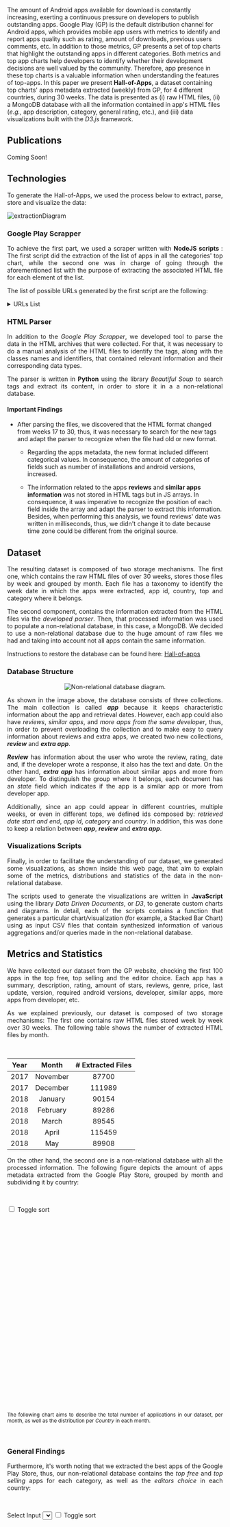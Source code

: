 
The amount of Android apps available for download is constantly increasing, exerting a continuous pressure on developers to publish outstanding apps. Google Play (GP) is the default distribution channel for Android apps, which provides mobile app users  with metrics to identify and report apps quality such as rating, amount of downloads, previous users comments, etc. In addition to those metrics, GP presents a set of top charts that highlight the outstanding apps in different categories. Both metrics and top app charts help developers to identify whether their development decisions are well valued by the community. Therefore, app presence in these top charts is a valuable information when understanding the features of top-apps. In this paper we present **Hall-of-Apps**, a dataset containing top charts' apps metadata extracted (weekly) from GP, for 4 different countries, during 30 weeks. The data is presented as (i) raw HTML files, (ii) a MongoDB database with all the information contained in app's HTML files (_e.g.,_ app description, category, general rating, etc.), and (iii) data visualizations built with the _D3.js_ framework.

## Publications
<p align="justify">
Coming Soon!
</p>

## Technologies
<p align="justify">
To generate the Hall-of-Apps, we used the process below to extract, parse, store and visualize the data:
</p>

![extractionDiagram](/assets/imgs/structural/extraction.jpg)

### Google Play Scrapper
<p align="justify">
  To achieve the first part, we used a scraper written with <strong>NodeJS scripts </strong>: The first script did the extraction of the list of apps in all the categories' top chart, while the second one was in charge of going through the aforementioned list with the purpose of extracting the associated HTML file for each element of the list.
</p>

<p align="justify">
The list of possible URLs generated by the first script are the following:
</p>

<details>
  <summary>URLs List</summary>
  
  <table class="table table-bordered table-hover table-condensed">
  <col width="10%">
  <col width="20%">
  <col width="60%">
  <col width="10%">
<thead><tr><th title="Field #1">id</th>
<th title="Field #2">pathName</th>
<th title="Field #3">path</th>
<th title="Field #4">country</th>
</tr></thead>
<tbody><tr>
<td align="right">1</td>
<td>editorChoice</td>
<td>https://play.google.com/store/apps/collection/promotion_3002800_editors_choice_apps?hl=en&amp;gl=co</td>
<td>co</td>
</tr>
<tr>
<td align="right">2</td>
<td>general_topFree</td>
<td>https://play.google.com/store/apps/collection/topselling_free?hl=en&amp;gl=co</td>
<td>co</td>
</tr>
<tr>
<td align="right">3</td>
<td>general_topSelling</td>
<td>https://play.google.com/store/apps/collection/topselling_paid?hl=en&amp;gl=co</td>
<td>co</td>
</tr>
<tr>
<td align="right">4</td>
<td>art_and_design_topFree</td>
<td>https://play.google.com/store/apps/category/ART_AND_DESIGN/collection/topselling_free?hl=en&amp;gl=co</td>
<td>co</td>
</tr>
<tr>
<td align="right">5</td>
<td>art_and_design_topSelling</td>
<td>https://play.google.com/store/apps/category/ART_AND_DESIGN/collection/topselling_paid?hl=en&amp;gl=co</td>
<td>co</td>
</tr>
<tr>
<td align="right">6</td>
<td>auto_and_vehicles_topFree</td>
<td>https://play.google.com/store/apps/category/AUTO_AND_VEHICLES/collection/topselling_free?hl=en&amp;gl=co</td>
<td>co</td>
</tr>
<tr>
<td align="right">7</td>
<td>auto_and_vehicles_topSelling</td>
<td>https://play.google.com/store/apps/category/AUTO_AND_VEHICLES/collection/topselling_paid?hl=en&amp;gl=co</td>
<td>co</td>
</tr>
<tr>
<td align="right">8</td>
<td>beauty_topFree</td>
<td>https://play.google.com/store/apps/category/BEAUTY/collection/topselling_free?hl=en&amp;gl=co</td>
<td>co</td>
</tr>
<tr>
<td align="right">9</td>
<td>beauty_topSelling</td>
<td>https://play.google.com/store/apps/category/BEAUTY/collection/topselling_paid?hl=en&amp;gl=co</td>
<td>co</td>
</tr>
<tr>
<td align="right">10</td>
<td>books_and_reference_topFree</td>
<td>https://play.google.com/store/apps/category/BOOKS_AND_REFERENCE/collection/topselling_free?hl=en&amp;gl=co</td>
<td>co</td>
</tr>
<tr>
<td align="right">11</td>
<td>books_and_reference_topSelling</td>
<td>https://play.google.com/store/apps/category/BOOKS_AND_REFERENCE/collection/topselling_paid?hl=en&amp;gl=co</td>
<td>co</td>
</tr>
<tr>
<td align="right">12</td>
<td>business_topFree</td>
<td>https://play.google.com/store/apps/category/BUSINESS/collection/topselling_free?hl=en&amp;gl=co</td>
<td>co</td>
</tr>
<tr>
<td align="right">13</td>
<td>business_topSelling</td>
<td>https://play.google.com/store/apps/category/BUSINESS/collection/topselling_paid?hl=en&amp;gl=co</td>
<td>co</td>
</tr>
<tr>
<td align="right">14</td>
<td>comics_topFree</td>
<td>https://play.google.com/store/apps/category/COMICS/collection/topselling_free?hl=en&amp;gl=co</td>
<td>co</td>
</tr>
<tr>
<td align="right">15</td>
<td>comics_topSelling</td>
<td>https://play.google.com/store/apps/category/COMICS/collection/topselling_paid?hl=en&amp;gl=co</td>
<td>co</td>
</tr>
<tr>
<td align="right">16</td>
<td>communication_topFree</td>
<td>https://play.google.com/store/apps/category/COMMUNICATION/collection/topselling_free?hl=en&amp;gl=co</td>
<td>co</td>
</tr>
<tr>
<td align="right">17</td>
<td>communication_topSelling</td>
<td>https://play.google.com/store/apps/category/COMMUNICATION/collection/topselling_paid?hl=en&amp;gl=co</td>
<td>co</td>
</tr>
<tr>
<td align="right">18</td>
<td>dating_topFree</td>
<td>https://play.google.com/store/apps/category/DATING/collection/topselling_free?hl=en&amp;gl=co</td>
<td>co</td>
</tr>
<tr>
<td align="right">19</td>
<td>dating_topSelling</td>
<td>https://play.google.com/store/apps/category/DATING/collection/topselling_paid?hl=en&amp;gl=co</td>
<td>co</td>
</tr>
<tr>
<td align="right">20</td>
<td>education_topFree</td>
<td>https://play.google.com/store/apps/category/EDUCATION/collection/topselling_free?hl=en&amp;gl=co</td>
<td>co</td>
</tr>
<tr>
<td align="right">21</td>
<td>education_topSelling</td>
<td>https://play.google.com/store/apps/category/EDUCATION/collection/topselling_paid?hl=en&amp;gl=co</td>
<td>co</td>
</tr>
<tr>
<td align="right">22</td>
<td>entertainment_topFree</td>
<td>https://play.google.com/store/apps/category/ENTERTAINMENT/collection/topselling_free?hl=en&amp;gl=co</td>
<td>co</td>
</tr>
<tr>
<td align="right">23</td>
<td>entertainment_topSelling</td>
<td>https://play.google.com/store/apps/category/ENTERTAINMENT/collection/topselling_paid?hl=en&amp;gl=co</td>
<td>co</td>
</tr>
<tr>
<td align="right">24</td>
<td>events_topFree</td>
<td>https://play.google.com/store/apps/category/EVENTS/collection/topselling_free?hl=en&amp;gl=co</td>
<td>co</td>
</tr>
<tr>
<td align="right">25</td>
<td>events_topSelling</td>
<td>https://play.google.com/store/apps/category/EVENTS/collection/topselling_paid?hl=en&amp;gl=co</td>
<td>co</td>
</tr>
<tr>
<td align="right">26</td>
<td>finance_topFree</td>
<td>https://play.google.com/store/apps/category/FINANCE/collection/topselling_free?hl=en&amp;gl=co</td>
<td>co</td>
</tr>
<tr>
<td align="right">27</td>
<td>finance_topSelling</td>
<td>https://play.google.com/store/apps/category/FINANCE/collection/topselling_paid?hl=en&amp;gl=co</td>
<td>co</td>
</tr>
<tr>
<td align="right">28</td>
<td>food_and_drink_topFree</td>
<td>https://play.google.com/store/apps/category/FOOD_AND_DRINK/collection/topselling_free?hl=en&amp;gl=co</td>
<td>co</td>
</tr>
<tr>
<td align="right">29</td>
<td>food_and_drink_topSelling</td>
<td>https://play.google.com/store/apps/category/FOOD_AND_DRINK/collection/topselling_paid?hl=en&amp;gl=co</td>
<td>co</td>
</tr>
<tr>
<td align="right">30</td>
<td>health_and_fitness_topFree</td>
<td>https://play.google.com/store/apps/category/HEALTH_AND_FITNESS/collection/topselling_free?hl=en&amp;gl=co</td>
<td>co</td>
</tr>
<tr>
<td align="right">31</td>
<td>health_and_fitness_topSelling</td>
<td>https://play.google.com/store/apps/category/HEALTH_AND_FITNESS/collection/topselling_paid?hl=en&amp;gl=co</td>
<td>co</td>
</tr>
<tr>
<td align="right">32</td>
<td>house_and_home_topFree</td>
<td>https://play.google.com/store/apps/category/HOUSE_AND_HOME/collection/topselling_free?hl=en&amp;gl=co</td>
<td>co</td>
</tr>
<tr>
<td align="right">33</td>
<td>house_and_home_topSelling</td>
<td>https://play.google.com/store/apps/category/HOUSE_AND_HOME/collection/topselling_paid?hl=en&amp;gl=co</td>
<td>co</td>
</tr>
<tr>
<td align="right">34</td>
<td>libraries_and_demo_topFree</td>
<td>https://play.google.com/store/apps/category/LIBRARIES_AND_DEMO/collection/topselling_free?hl=en&amp;gl=co</td>
<td>co</td>
</tr>
<tr>
<td align="right">35</td>
<td>libraries_and_demo_topSelling</td>
<td>https://play.google.com/store/apps/category/LIBRARIES_AND_DEMO/collection/topselling_paid?hl=en&amp;gl=co</td>
<td>co</td>
</tr>
<tr>
<td align="right">36</td>
<td>lifestyle_topFree</td>
<td>https://play.google.com/store/apps/category/LIFESTYLE/collection/topselling_free?hl=en&amp;gl=co</td>
<td>co</td>
</tr>
<tr>
<td align="right">37</td>
<td>lifestyle_topSelling</td>
<td>https://play.google.com/store/apps/category/LIFESTYLE/collection/topselling_paid?hl=en&amp;gl=co</td>
<td>co</td>
</tr>
<tr>
<td align="right">38</td>
<td>maps_and_navigation_topFree</td>
<td>https://play.google.com/store/apps/category/MAPS_AND_NAVIGATION/collection/topselling_free?hl=en&amp;gl=co</td>
<td>co</td>
</tr>
<tr>
<td align="right">39</td>
<td>maps_and_navigation_topSelling</td>
<td>https://play.google.com/store/apps/category/MAPS_AND_NAVIGATION/collection/topselling_paid?hl=en&amp;gl=co</td>
<td>co</td>
</tr>
<tr>
<td align="right">40</td>
<td>medical_topFree</td>
<td>https://play.google.com/store/apps/category/MEDICAL/collection/topselling_free?hl=en&amp;gl=co</td>
<td>co</td>
</tr>
<tr>
<td align="right">41</td>
<td>medical_topSelling</td>
<td>https://play.google.com/store/apps/category/MEDICAL/collection/topselling_paid?hl=en&amp;gl=co</td>
<td>co</td>
</tr>
<tr>
<td align="right">42</td>
<td>music_and_audio_topFree</td>
<td>https://play.google.com/store/apps/category/MUSIC_AND_AUDIO/collection/topselling_free?hl=en&amp;gl=co</td>
<td>co</td>
</tr>
<tr>
<td align="right">43</td>
<td>music_and_audio_topSelling</td>
<td>https://play.google.com/store/apps/category/MUSIC_AND_AUDIO/collection/topselling_paid?hl=en&amp;gl=co</td>
<td>co</td>
</tr>
<tr>
<td align="right">44</td>
<td>news_and_magazines_topFree</td>
<td>https://play.google.com/store/apps/category/NEWS_AND_MAGAZINES/collection/topselling_free?hl=en&amp;gl=co</td>
<td>co</td>
</tr>
<tr>
<td align="right">45</td>
<td>news_and_magazines_topSelling</td>
<td>https://play.google.com/store/apps/category/NEWS_AND_MAGAZINES/collection/topselling_paid?hl=en&amp;gl=co</td>
<td>co</td>
</tr>
<tr>
<td align="right">46</td>
<td>parenting_topFree</td>
<td>https://play.google.com/store/apps/category/PARENTING/collection/topselling_free?hl=en&amp;gl=co</td>
<td>co</td>
</tr>
<tr>
<td align="right">47</td>
<td>parenting_topSelling</td>
<td>https://play.google.com/store/apps/category/PARENTING/collection/topselling_paid?hl=en&amp;gl=co</td>
<td>co</td>
</tr>
<tr>
<td align="right">48</td>
<td>personalization_topFree</td>
<td>https://play.google.com/store/apps/category/PERSONALIZATION/collection/topselling_free?hl=en&amp;gl=co</td>
<td>co</td>
</tr>
<tr>
<td align="right">49</td>
<td>personalization_topSelling</td>
<td>https://play.google.com/store/apps/category/PERSONALIZATION/collection/topselling_paid?hl=en&amp;gl=co</td>
<td>co</td>
</tr>
<tr>
<td align="right">50</td>
<td>photography_topFree</td>
<td>https://play.google.com/store/apps/category/PHOTOGRAPHY/collection/topselling_free?hl=en&amp;gl=co</td>
<td>co</td>
</tr>
<tr>
<td align="right">51</td>
<td>photography_topSelling</td>
<td>https://play.google.com/store/apps/category/PHOTOGRAPHY/collection/topselling_paid?hl=en&amp;gl=co</td>
<td>co</td>
</tr>
<tr>
<td align="right">52</td>
<td>productivity_topFree</td>
<td>https://play.google.com/store/apps/category/PRODUCTIVITY/collection/topselling_free?hl=en&amp;gl=co</td>
<td>co</td>
</tr>
<tr>
<td align="right">53</td>
<td>productivity_topSelling</td>
<td>https://play.google.com/store/apps/category/PRODUCTIVITY/collection/topselling_paid?hl=en&amp;gl=co</td>
<td>co</td>
</tr>
<tr>
<td align="right">54</td>
<td>shopping_topFree</td>
<td>https://play.google.com/store/apps/category/SHOPPING/collection/topselling_free?hl=en&amp;gl=co</td>
<td>co</td>
</tr>
<tr>
<td align="right">55</td>
<td>shopping_topSelling</td>
<td>https://play.google.com/store/apps/category/SHOPPING/collection/topselling_paid?hl=en&amp;gl=co</td>
<td>co</td>
</tr>
<tr>
<td align="right">56</td>
<td>social_topFree</td>
<td>https://play.google.com/store/apps/category/SOCIAL/collection/topselling_free?hl=en&amp;gl=co</td>
<td>co</td>
</tr>
<tr>
<td align="right">57</td>
<td>social_topSelling</td>
<td>https://play.google.com/store/apps/category/SOCIAL/collection/topselling_paid?hl=en&amp;gl=co</td>
<td>co</td>
</tr>
<tr>
<td align="right">58</td>
<td>sports_topFree</td>
<td>https://play.google.com/store/apps/category/SPORTS/collection/topselling_free?hl=en&amp;gl=co</td>
<td>co</td>
</tr>
<tr>
<td align="right">59</td>
<td>sports_topSelling</td>
<td>https://play.google.com/store/apps/category/SPORTS/collection/topselling_paid?hl=en&amp;gl=co</td>
<td>co</td>
</tr>
<tr>
<td align="right">60</td>
<td>tools_topFree</td>
<td>https://play.google.com/store/apps/category/TOOLS/collection/topselling_free?hl=en&amp;gl=co</td>
<td>co</td>
</tr>
<tr>
<td align="right">61</td>
<td>tools_topSelling</td>
<td>https://play.google.com/store/apps/category/TOOLS/collection/topselling_paid?hl=en&amp;gl=co</td>
<td>co</td>
</tr>
<tr>
<td align="right">62</td>
<td>travel_and_local_topFree</td>
<td>https://play.google.com/store/apps/category/TRAVEL_AND_LOCAL/collection/topselling_free?hl=en&amp;gl=co</td>
<td>co</td>
</tr>
<tr>
<td align="right">63</td>
<td>travel_and_local_topSelling</td>
<td>https://play.google.com/store/apps/category/TRAVEL_AND_LOCAL/collection/topselling_paid?hl=en&amp;gl=co</td>
<td>co</td>
</tr>
<tr>
<td align="right">64</td>
<td>video_players_topFree</td>
<td>https://play.google.com/store/apps/category/VIDEO_PLAYERS/collection/topselling_free?hl=en&amp;gl=co</td>
<td>co</td>
</tr>
<tr>
<td align="right">65</td>
<td>video_players_topSelling</td>
<td>https://play.google.com/store/apps/category/VIDEO_PLAYERS/collection/topselling_paid?hl=en&amp;gl=co</td>
<td>co</td>
</tr>
<tr>
<td align="right">66</td>
<td>weather_topFree</td>
<td>https://play.google.com/store/apps/category/WEATHER/collection/topselling_free?hl=en&amp;gl=co</td>
<td>co</td>
</tr>
<tr>
<td align="right">67</td>
<td>weather_topSelling</td>
<td>https://play.google.com/store/apps/category/WEATHER/collection/topselling_paid?hl=en&amp;gl=co</td>
<td>co</td>
</tr>
<tr>
<td align="right">68</td>
<td>editorChoice</td>
<td>https://play.google.com/store/apps/collection/promotion_3002800_editors_choice_apps?hl=en&amp;gl=us</td>
<td>us</td>
</tr>
<tr>
<td align="right">69</td>
<td>general_topFree</td>
<td>https://play.google.com/store/apps/collection/topselling_free?hl=en&amp;gl=us</td>
<td>us</td>
</tr>
<tr>
<td align="right">70</td>
<td>general_topSelling</td>
<td>https://play.google.com/store/apps/collection/topselling_paid?hl=en&amp;gl=us</td>
<td>us</td>
</tr>
<tr>
<td align="right">71</td>
<td>art_and_design_topFree</td>
<td>https://play.google.com/store/apps/category/ART_AND_DESIGN/collection/topselling_free?hl=en&amp;gl=us</td>
<td>us</td>
</tr>
<tr>
<td align="right">72</td>
<td>art_and_design_topSelling</td>
<td>https://play.google.com/store/apps/category/ART_AND_DESIGN/collection/topselling_paid?hl=en&amp;gl=us</td>
<td>us</td>
</tr>
<tr>
<td align="right">73</td>
<td>auto_and_vehicles_topFree</td>
<td>https://play.google.com/store/apps/category/AUTO_AND_VEHICLES/collection/topselling_free?hl=en&amp;gl=us</td>
<td>us</td>
</tr>
<tr>
<td align="right">74</td>
<td>auto_and_vehicles_topSelling</td>
<td>https://play.google.com/store/apps/category/AUTO_AND_VEHICLES/collection/topselling_paid?hl=en&amp;gl=us</td>
<td>us</td>
</tr>
<tr>
<td align="right">75</td>
<td>beauty_topFree</td>
<td>https://play.google.com/store/apps/category/BEAUTY/collection/topselling_free?hl=en&amp;gl=us</td>
<td>us</td>
</tr>
<tr>
<td align="right">76</td>
<td>beauty_topSelling</td>
<td>https://play.google.com/store/apps/category/BEAUTY/collection/topselling_paid?hl=en&amp;gl=us</td>
<td>us</td>
</tr>
<tr>
<td align="right">77</td>
<td>books_and_reference_topFree</td>
<td>https://play.google.com/store/apps/category/BOOKS_AND_REFERENCE/collection/topselling_free?hl=en&amp;gl=us</td>
<td>us</td>
</tr>
<tr>
<td align="right">78</td>
<td>books_and_reference_topSelling</td>
<td>https://play.google.com/store/apps/category/BOOKS_AND_REFERENCE/collection/topselling_paid?hl=en&amp;gl=us</td>
<td>us</td>
</tr>
<tr>
<td align="right">79</td>
<td>business_topFree</td>
<td>https://play.google.com/store/apps/category/BUSINESS/collection/topselling_free?hl=en&amp;gl=us</td>
<td>us</td>
</tr>
<tr>
<td align="right">80</td>
<td>business_topSelling</td>
<td>https://play.google.com/store/apps/category/BUSINESS/collection/topselling_paid?hl=en&amp;gl=us</td>
<td>us</td>
</tr>
<tr>
<td align="right">81</td>
<td>comics_topFree</td>
<td>https://play.google.com/store/apps/category/COMICS/collection/topselling_free?hl=en&amp;gl=us</td>
<td>us</td>
</tr>
<tr>
<td align="right">82</td>
<td>comics_topSelling</td>
<td>https://play.google.com/store/apps/category/COMICS/collection/topselling_paid?hl=en&amp;gl=us</td>
<td>us</td>
</tr>
<tr>
<td align="right">83</td>
<td>communication_topFree</td>
<td>https://play.google.com/store/apps/category/COMMUNICATION/collection/topselling_free?hl=en&amp;gl=us</td>
<td>us</td>
</tr>
<tr>
<td align="right">84</td>
<td>communication_topSelling</td>
<td>https://play.google.com/store/apps/category/COMMUNICATION/collection/topselling_paid?hl=en&amp;gl=us</td>
<td>us</td>
</tr>
<tr>
<td align="right">85</td>
<td>dating_topFree</td>
<td>https://play.google.com/store/apps/category/DATING/collection/topselling_free?hl=en&amp;gl=us</td>
<td>us</td>
</tr>
<tr>
<td align="right">86</td>
<td>dating_topSelling</td>
<td>https://play.google.com/store/apps/category/DATING/collection/topselling_paid?hl=en&amp;gl=us</td>
<td>us</td>
</tr>
<tr>
<td align="right">87</td>
<td>education_topFree</td>
<td>https://play.google.com/store/apps/category/EDUCATION/collection/topselling_free?hl=en&amp;gl=us</td>
<td>us</td>
</tr>
<tr>
<td align="right">88</td>
<td>education_topSelling</td>
<td>https://play.google.com/store/apps/category/EDUCATION/collection/topselling_paid?hl=en&amp;gl=us</td>
<td>us</td>
</tr>
<tr>
<td align="right">89</td>
<td>entertainment_topFree</td>
<td>https://play.google.com/store/apps/category/ENTERTAINMENT/collection/topselling_free?hl=en&amp;gl=us</td>
<td>us</td>
</tr>
<tr>
<td align="right">90</td>
<td>entertainment_topSelling</td>
<td>https://play.google.com/store/apps/category/ENTERTAINMENT/collection/topselling_paid?hl=en&amp;gl=us</td>
<td>us</td>
</tr>
<tr>
<td align="right">91</td>
<td>events_topFree</td>
<td>https://play.google.com/store/apps/category/EVENTS/collection/topselling_free?hl=en&amp;gl=us</td>
<td>us</td>
</tr>
<tr>
<td align="right">92</td>
<td>events_topSelling</td>
<td>https://play.google.com/store/apps/category/EVENTS/collection/topselling_paid?hl=en&amp;gl=us</td>
<td>us</td>
</tr>
<tr>
<td align="right">93</td>
<td>finance_topFree</td>
<td>https://play.google.com/store/apps/category/FINANCE/collection/topselling_free?hl=en&amp;gl=us</td>
<td>us</td>
</tr>
<tr>
<td align="right">94</td>
<td>finance_topSelling</td>
<td>https://play.google.com/store/apps/category/FINANCE/collection/topselling_paid?hl=en&amp;gl=us</td>
<td>us</td>
</tr>
<tr>
<td align="right">95</td>
<td>food_and_drink_topFree</td>
<td>https://play.google.com/store/apps/category/FOOD_AND_DRINK/collection/topselling_free?hl=en&amp;gl=us</td>
<td>us</td>
</tr>
<tr>
<td align="right">96</td>
<td>food_and_drink_topSelling</td>
<td>https://play.google.com/store/apps/category/FOOD_AND_DRINK/collection/topselling_paid?hl=en&amp;gl=us</td>
<td>us</td>
</tr>
<tr>
<td align="right">97</td>
<td>health_and_fitness_topFree</td>
<td>https://play.google.com/store/apps/category/HEALTH_AND_FITNESS/collection/topselling_free?hl=en&amp;gl=us</td>
<td>us</td>
</tr>
<tr>
<td align="right">98</td>
<td>health_and_fitness_topSelling</td>
<td>https://play.google.com/store/apps/category/HEALTH_AND_FITNESS/collection/topselling_paid?hl=en&amp;gl=us</td>
<td>us</td>
</tr>
<tr>
<td align="right">99</td>
<td>house_and_home_topFree</td>
<td>https://play.google.com/store/apps/category/HOUSE_AND_HOME/collection/topselling_free?hl=en&amp;gl=us</td>
<td>us</td>
</tr>
<tr>
<td align="right">100</td>
<td>house_and_home_topSelling</td>
<td>https://play.google.com/store/apps/category/HOUSE_AND_HOME/collection/topselling_paid?hl=en&amp;gl=us</td>
<td>us</td>
</tr>
<tr>
<td align="right">101</td>
<td>libraries_and_demo_topFree</td>
<td>https://play.google.com/store/apps/category/LIBRARIES_AND_DEMO/collection/topselling_free?hl=en&amp;gl=us</td>
<td>us</td>
</tr>
<tr>
<td align="right">102</td>
<td>libraries_and_demo_topSelling</td>
<td>https://play.google.com/store/apps/category/LIBRARIES_AND_DEMO/collection/topselling_paid?hl=en&amp;gl=us</td>
<td>us</td>
</tr>
<tr>
<td align="right">103</td>
<td>lifestyle_topFree</td>
<td>https://play.google.com/store/apps/category/LIFESTYLE/collection/topselling_free?hl=en&amp;gl=us</td>
<td>us</td>
</tr>
<tr>
<td align="right">104</td>
<td>lifestyle_topSelling</td>
<td>https://play.google.com/store/apps/category/LIFESTYLE/collection/topselling_paid?hl=en&amp;gl=us</td>
<td>us</td>
</tr>
<tr>
<td align="right">105</td>
<td>maps_and_navigation_topFree</td>
<td>https://play.google.com/store/apps/category/MAPS_AND_NAVIGATION/collection/topselling_free?hl=en&amp;gl=us</td>
<td>us</td>
</tr>
<tr>
<td align="right">106</td>
<td>maps_and_navigation_topSelling</td>
<td>https://play.google.com/store/apps/category/MAPS_AND_NAVIGATION/collection/topselling_paid?hl=en&amp;gl=us</td>
<td>us</td>
</tr>
<tr>
<td align="right">107</td>
<td>medical_topFree</td>
<td>https://play.google.com/store/apps/category/MEDICAL/collection/topselling_free?hl=en&amp;gl=us</td>
<td>us</td>
</tr>
<tr>
<td align="right">108</td>
<td>medical_topSelling</td>
<td>https://play.google.com/store/apps/category/MEDICAL/collection/topselling_paid?hl=en&amp;gl=us</td>
<td>us</td>
</tr>
<tr>
<td align="right">109</td>
<td>music_and_audio_topFree</td>
<td>https://play.google.com/store/apps/category/MUSIC_AND_AUDIO/collection/topselling_free?hl=en&amp;gl=us</td>
<td>us</td>
</tr>
<tr>
<td align="right">110</td>
<td>music_and_audio_topSelling</td>
<td>https://play.google.com/store/apps/category/MUSIC_AND_AUDIO/collection/topselling_paid?hl=en&amp;gl=us</td>
<td>us</td>
</tr>
<tr>
<td align="right">111</td>
<td>news_and_magazines_topFree</td>
<td>https://play.google.com/store/apps/category/NEWS_AND_MAGAZINES/collection/topselling_free?hl=en&amp;gl=us</td>
<td>us</td>
</tr>
<tr>
<td align="right">112</td>
<td>news_and_magazines_topSelling</td>
<td>https://play.google.com/store/apps/category/NEWS_AND_MAGAZINES/collection/topselling_paid?hl=en&amp;gl=us</td>
<td>us</td>
</tr>
<tr>
<td align="right">113</td>
<td>parenting_topFree</td>
<td>https://play.google.com/store/apps/category/PARENTING/collection/topselling_free?hl=en&amp;gl=us</td>
<td>us</td>
</tr>
<tr>
<td align="right">114</td>
<td>parenting_topSelling</td>
<td>https://play.google.com/store/apps/category/PARENTING/collection/topselling_paid?hl=en&amp;gl=us</td>
<td>us</td>
</tr>
<tr>
<td align="right">115</td>
<td>personalization_topFree</td>
<td>https://play.google.com/store/apps/category/PERSONALIZATION/collection/topselling_free?hl=en&amp;gl=us</td>
<td>us</td>
</tr>
<tr>
<td align="right">116</td>
<td>personalization_topSelling</td>
<td>https://play.google.com/store/apps/category/PERSONALIZATION/collection/topselling_paid?hl=en&amp;gl=us</td>
<td>us</td>
</tr>
<tr>
<td align="right">117</td>
<td>photography_topFree</td>
<td>https://play.google.com/store/apps/category/PHOTOGRAPHY/collection/topselling_free?hl=en&amp;gl=us</td>
<td>us</td>
</tr>
<tr>
<td align="right">118</td>
<td>photography_topSelling</td>
<td>https://play.google.com/store/apps/category/PHOTOGRAPHY/collection/topselling_paid?hl=en&amp;gl=us</td>
<td>us</td>
</tr>
<tr>
<td align="right">119</td>
<td>productivity_topFree</td>
<td>https://play.google.com/store/apps/category/PRODUCTIVITY/collection/topselling_free?hl=en&amp;gl=us</td>
<td>us</td>
</tr>
<tr>
<td align="right">120</td>
<td>productivity_topSelling</td>
<td>https://play.google.com/store/apps/category/PRODUCTIVITY/collection/topselling_paid?hl=en&amp;gl=us</td>
<td>us</td>
</tr>
<tr>
<td align="right">121</td>
<td>shopping_topFree</td>
<td>https://play.google.com/store/apps/category/SHOPPING/collection/topselling_free?hl=en&amp;gl=us</td>
<td>us</td>
</tr>
<tr>
<td align="right">122</td>
<td>shopping_topSelling</td>
<td>https://play.google.com/store/apps/category/SHOPPING/collection/topselling_paid?hl=en&amp;gl=us</td>
<td>us</td>
</tr>
<tr>
<td align="right">123</td>
<td>social_topFree</td>
<td>https://play.google.com/store/apps/category/SOCIAL/collection/topselling_free?hl=en&amp;gl=us</td>
<td>us</td>
</tr>
<tr>
<td align="right">124</td>
<td>social_topSelling</td>
<td>https://play.google.com/store/apps/category/SOCIAL/collection/topselling_paid?hl=en&amp;gl=us</td>
<td>us</td>
</tr>
<tr>
<td align="right">125</td>
<td>sports_topFree</td>
<td>https://play.google.com/store/apps/category/SPORTS/collection/topselling_free?hl=en&amp;gl=us</td>
<td>us</td>
</tr>
<tr>
<td align="right">126</td>
<td>sports_topSelling</td>
<td>https://play.google.com/store/apps/category/SPORTS/collection/topselling_paid?hl=en&amp;gl=us</td>
<td>us</td>
</tr>
<tr>
<td align="right">127</td>
<td>tools_topFree</td>
<td>https://play.google.com/store/apps/category/TOOLS/collection/topselling_free?hl=en&amp;gl=us</td>
<td>us</td>
</tr>
<tr>
<td align="right">128</td>
<td>tools_topSelling</td>
<td>https://play.google.com/store/apps/category/TOOLS/collection/topselling_paid?hl=en&amp;gl=us</td>
<td>us</td>
</tr>
<tr>
<td align="right">129</td>
<td>travel_and_local_topFree</td>
<td>https://play.google.com/store/apps/category/TRAVEL_AND_LOCAL/collection/topselling_free?hl=en&amp;gl=us</td>
<td>us</td>
</tr>
<tr>
<td align="right">130</td>
<td>travel_and_local_topSelling</td>
<td>https://play.google.com/store/apps/category/TRAVEL_AND_LOCAL/collection/topselling_paid?hl=en&amp;gl=us</td>
<td>us</td>
</tr>
<tr>
<td align="right">131</td>
<td>video_players_topFree</td>
<td>https://play.google.com/store/apps/category/VIDEO_PLAYERS/collection/topselling_free?hl=en&amp;gl=us</td>
<td>us</td>
</tr>
<tr>
<td align="right">132</td>
<td>video_players_topSelling</td>
<td>https://play.google.com/store/apps/category/VIDEO_PLAYERS/collection/topselling_paid?hl=en&amp;gl=us</td>
<td>us</td>
</tr>
<tr>
<td align="right">133</td>
<td>weather_topFree</td>
<td>https://play.google.com/store/apps/category/WEATHER/collection/topselling_free?hl=en&amp;gl=us</td>
<td>us</td>
</tr>
<tr>
<td align="right">134</td>
<td>weather_topSelling</td>
<td>https://play.google.com/store/apps/category/WEATHER/collection/topselling_paid?hl=en&amp;gl=us</td>
<td>us</td>
</tr>
<tr>
<td align="right">135</td>
<td>editorChoice</td>
<td>https://play.google.com/store/apps/collection/promotion_3002800_editors_choice_apps?hl=en&amp;gl=br</td>
<td>br</td>
</tr>
<tr>
<td align="right">136</td>
<td>general_topFree</td>
<td>https://play.google.com/store/apps/collection/topselling_free?hl=en&amp;gl=br</td>
<td>br</td>
</tr>
<tr>
<td align="right">137</td>
<td>general_topSelling</td>
<td>https://play.google.com/store/apps/collection/topselling_paid?hl=en&amp;gl=br</td>
<td>br</td>
</tr>
<tr>
<td align="right">138</td>
<td>art_and_design_topFree</td>
<td>https://play.google.com/store/apps/category/ART_AND_DESIGN/collection/topselling_free?hl=en&amp;gl=br</td>
<td>br</td>
</tr>
<tr>
<td align="right">139</td>
<td>art_and_design_topSelling</td>
<td>https://play.google.com/store/apps/category/ART_AND_DESIGN/collection/topselling_paid?hl=en&amp;gl=br</td>
<td>br</td>
</tr>
<tr>
<td align="right">140</td>
<td>auto_and_vehicles_topFree</td>
<td>https://play.google.com/store/apps/category/AUTO_AND_VEHICLES/collection/topselling_free?hl=en&amp;gl=br</td>
<td>br</td>
</tr>
<tr>
<td align="right">141</td>
<td>auto_and_vehicles_topSelling</td>
<td>https://play.google.com/store/apps/category/AUTO_AND_VEHICLES/collection/topselling_paid?hl=en&amp;gl=br</td>
<td>br</td>
</tr>
<tr>
<td align="right">142</td>
<td>beauty_topFree</td>
<td>https://play.google.com/store/apps/category/BEAUTY/collection/topselling_free?hl=en&amp;gl=br</td>
<td>br</td>
</tr>
<tr>
<td align="right">143</td>
<td>beauty_topSelling</td>
<td>https://play.google.com/store/apps/category/BEAUTY/collection/topselling_paid?hl=en&amp;gl=br</td>
<td>br</td>
</tr>
<tr>
<td align="right">144</td>
<td>books_and_reference_topFree</td>
<td>https://play.google.com/store/apps/category/BOOKS_AND_REFERENCE/collection/topselling_free?hl=en&amp;gl=br</td>
<td>br</td>
</tr>
<tr>
<td align="right">145</td>
<td>books_and_reference_topSelling</td>
<td>https://play.google.com/store/apps/category/BOOKS_AND_REFERENCE/collection/topselling_paid?hl=en&amp;gl=br</td>
<td>br</td>
</tr>
<tr>
<td align="right">146</td>
<td>business_topFree</td>
<td>https://play.google.com/store/apps/category/BUSINESS/collection/topselling_free?hl=en&amp;gl=br</td>
<td>br</td>
</tr>
<tr>
<td align="right">147</td>
<td>business_topSelling</td>
<td>https://play.google.com/store/apps/category/BUSINESS/collection/topselling_paid?hl=en&amp;gl=br</td>
<td>br</td>
</tr>
<tr>
<td align="right">148</td>
<td>comics_topFree</td>
<td>https://play.google.com/store/apps/category/COMICS/collection/topselling_free?hl=en&amp;gl=br</td>
<td>br</td>
</tr>
<tr>
<td align="right">149</td>
<td>comics_topSelling</td>
<td>https://play.google.com/store/apps/category/COMICS/collection/topselling_paid?hl=en&amp;gl=br</td>
<td>br</td>
</tr>
<tr>
<td align="right">150</td>
<td>communication_topFree</td>
<td>https://play.google.com/store/apps/category/COMMUNICATION/collection/topselling_free?hl=en&amp;gl=br</td>
<td>br</td>
</tr>
<tr>
<td align="right">151</td>
<td>communication_topSelling</td>
<td>https://play.google.com/store/apps/category/COMMUNICATION/collection/topselling_paid?hl=en&amp;gl=br</td>
<td>br</td>
</tr>
<tr>
<td align="right">152</td>
<td>dating_topFree</td>
<td>https://play.google.com/store/apps/category/DATING/collection/topselling_free?hl=en&amp;gl=br</td>
<td>br</td>
</tr>
<tr>
<td align="right">153</td>
<td>dating_topSelling</td>
<td>https://play.google.com/store/apps/category/DATING/collection/topselling_paid?hl=en&amp;gl=br</td>
<td>br</td>
</tr>
<tr>
<td align="right">154</td>
<td>education_topFree</td>
<td>https://play.google.com/store/apps/category/EDUCATION/collection/topselling_free?hl=en&amp;gl=br</td>
<td>br</td>
</tr>
<tr>
<td align="right">155</td>
<td>education_topSelling</td>
<td>https://play.google.com/store/apps/category/EDUCATION/collection/topselling_paid?hl=en&amp;gl=br</td>
<td>br</td>
</tr>
<tr>
<td align="right">156</td>
<td>entertainment_topFree</td>
<td>https://play.google.com/store/apps/category/ENTERTAINMENT/collection/topselling_free?hl=en&amp;gl=br</td>
<td>br</td>
</tr>
<tr>
<td align="right">157</td>
<td>entertainment_topSelling</td>
<td>https://play.google.com/store/apps/category/ENTERTAINMENT/collection/topselling_paid?hl=en&amp;gl=br</td>
<td>br</td>
</tr>
<tr>
<td align="right">158</td>
<td>events_topFree</td>
<td>https://play.google.com/store/apps/category/EVENTS/collection/topselling_free?hl=en&amp;gl=br</td>
<td>br</td>
</tr>
<tr>
<td align="right">159</td>
<td>events_topSelling</td>
<td>https://play.google.com/store/apps/category/EVENTS/collection/topselling_paid?hl=en&amp;gl=br</td>
<td>br</td>
</tr>
<tr>
<td align="right">160</td>
<td>finance_topFree</td>
<td>https://play.google.com/store/apps/category/FINANCE/collection/topselling_free?hl=en&amp;gl=br</td>
<td>br</td>
</tr>
<tr>
<td align="right">161</td>
<td>finance_topSelling</td>
<td>https://play.google.com/store/apps/category/FINANCE/collection/topselling_paid?hl=en&amp;gl=br</td>
<td>br</td>
</tr>
<tr>
<td align="right">162</td>
<td>food_and_drink_topFree</td>
<td>https://play.google.com/store/apps/category/FOOD_AND_DRINK/collection/topselling_free?hl=en&amp;gl=br</td>
<td>br</td>
</tr>
<tr>
<td align="right">163</td>
<td>food_and_drink_topSelling</td>
<td>https://play.google.com/store/apps/category/FOOD_AND_DRINK/collection/topselling_paid?hl=en&amp;gl=br</td>
<td>br</td>
</tr>
<tr>
<td align="right">164</td>
<td>health_and_fitness_topFree</td>
<td>https://play.google.com/store/apps/category/HEALTH_AND_FITNESS/collection/topselling_free?hl=en&amp;gl=br</td>
<td>br</td>
</tr>
<tr>
<td align="right">165</td>
<td>health_and_fitness_topSelling</td>
<td>https://play.google.com/store/apps/category/HEALTH_AND_FITNESS/collection/topselling_paid?hl=en&amp;gl=br</td>
<td>br</td>
</tr>
<tr>
<td align="right">166</td>
<td>house_and_home_topFree</td>
<td>https://play.google.com/store/apps/category/HOUSE_AND_HOME/collection/topselling_free?hl=en&amp;gl=br</td>
<td>br</td>
</tr>
<tr>
<td align="right">167</td>
<td>house_and_home_topSelling</td>
<td>https://play.google.com/store/apps/category/HOUSE_AND_HOME/collection/topselling_paid?hl=en&amp;gl=br</td>
<td>br</td>
</tr>
<tr>
<td align="right">168</td>
<td>libraries_and_demo_topFree</td>
<td>https://play.google.com/store/apps/category/LIBRARIES_AND_DEMO/collection/topselling_free?hl=en&amp;gl=br</td>
<td>br</td>
</tr>
<tr>
<td align="right">169</td>
<td>libraries_and_demo_topSelling</td>
<td>https://play.google.com/store/apps/category/LIBRARIES_AND_DEMO/collection/topselling_paid?hl=en&amp;gl=br</td>
<td>br</td>
</tr>
<tr>
<td align="right">170</td>
<td>lifestyle_topFree</td>
<td>https://play.google.com/store/apps/category/LIFESTYLE/collection/topselling_free?hl=en&amp;gl=br</td>
<td>br</td>
</tr>
<tr>
<td align="right">171</td>
<td>lifestyle_topSelling</td>
<td>https://play.google.com/store/apps/category/LIFESTYLE/collection/topselling_paid?hl=en&amp;gl=br</td>
<td>br</td>
</tr>
<tr>
<td align="right">172</td>
<td>maps_and_navigation_topFree</td>
<td>https://play.google.com/store/apps/category/MAPS_AND_NAVIGATION/collection/topselling_free?hl=en&amp;gl=br</td>
<td>br</td>
</tr>
<tr>
<td align="right">173</td>
<td>maps_and_navigation_topSelling</td>
<td>https://play.google.com/store/apps/category/MAPS_AND_NAVIGATION/collection/topselling_paid?hl=en&amp;gl=br</td>
<td>br</td>
</tr>
<tr>
<td align="right">174</td>
<td>medical_topFree</td>
<td>https://play.google.com/store/apps/category/MEDICAL/collection/topselling_free?hl=en&amp;gl=br</td>
<td>br</td>
</tr>
<tr>
<td align="right">175</td>
<td>medical_topSelling</td>
<td>https://play.google.com/store/apps/category/MEDICAL/collection/topselling_paid?hl=en&amp;gl=br</td>
<td>br</td>
</tr>
<tr>
<td align="right">176</td>
<td>music_and_audio_topFree</td>
<td>https://play.google.com/store/apps/category/MUSIC_AND_AUDIO/collection/topselling_free?hl=en&amp;gl=br</td>
<td>br</td>
</tr>
<tr>
<td align="right">177</td>
<td>music_and_audio_topSelling</td>
<td>https://play.google.com/store/apps/category/MUSIC_AND_AUDIO/collection/topselling_paid?hl=en&amp;gl=br</td>
<td>br</td>
</tr>
<tr>
<td align="right">178</td>
<td>news_and_magazines_topFree</td>
<td>https://play.google.com/store/apps/category/NEWS_AND_MAGAZINES/collection/topselling_free?hl=en&amp;gl=br</td>
<td>br</td>
</tr>
<tr>
<td align="right">179</td>
<td>news_and_magazines_topSelling</td>
<td>https://play.google.com/store/apps/category/NEWS_AND_MAGAZINES/collection/topselling_paid?hl=en&amp;gl=br</td>
<td>br</td>
</tr>
<tr>
<td align="right">180</td>
<td>parenting_topFree</td>
<td>https://play.google.com/store/apps/category/PARENTING/collection/topselling_free?hl=en&amp;gl=br</td>
<td>br</td>
</tr>
<tr>
<td align="right">181</td>
<td>parenting_topSelling</td>
<td>https://play.google.com/store/apps/category/PARENTING/collection/topselling_paid?hl=en&amp;gl=br</td>
<td>br</td>
</tr>
<tr>
<td align="right">182</td>
<td>personalization_topFree</td>
<td>https://play.google.com/store/apps/category/PERSONALIZATION/collection/topselling_free?hl=en&amp;gl=br</td>
<td>br</td>
</tr>
<tr>
<td align="right">183</td>
<td>personalization_topSelling</td>
<td>https://play.google.com/store/apps/category/PERSONALIZATION/collection/topselling_paid?hl=en&amp;gl=br</td>
<td>br</td>
</tr>
<tr>
<td align="right">184</td>
<td>photography_topFree</td>
<td>https://play.google.com/store/apps/category/PHOTOGRAPHY/collection/topselling_free?hl=en&amp;gl=br</td>
<td>br</td>
</tr>
<tr>
<td align="right">185</td>
<td>photography_topSelling</td>
<td>https://play.google.com/store/apps/category/PHOTOGRAPHY/collection/topselling_paid?hl=en&amp;gl=br</td>
<td>br</td>
</tr>
<tr>
<td align="right">186</td>
<td>productivity_topFree</td>
<td>https://play.google.com/store/apps/category/PRODUCTIVITY/collection/topselling_free?hl=en&amp;gl=br</td>
<td>br</td>
</tr>
<tr>
<td align="right">187</td>
<td>productivity_topSelling</td>
<td>https://play.google.com/store/apps/category/PRODUCTIVITY/collection/topselling_paid?hl=en&amp;gl=br</td>
<td>br</td>
</tr>
<tr>
<td align="right">188</td>
<td>shopping_topFree</td>
<td>https://play.google.com/store/apps/category/SHOPPING/collection/topselling_free?hl=en&amp;gl=br</td>
<td>br</td>
</tr>
<tr>
<td align="right">189</td>
<td>shopping_topSelling</td>
<td>https://play.google.com/store/apps/category/SHOPPING/collection/topselling_paid?hl=en&amp;gl=br</td>
<td>br</td>
</tr>
<tr>
<td align="right">190</td>
<td>social_topFree</td>
<td>https://play.google.com/store/apps/category/SOCIAL/collection/topselling_free?hl=en&amp;gl=br</td>
<td>br</td>
</tr>
<tr>
<td align="right">191</td>
<td>social_topSelling</td>
<td>https://play.google.com/store/apps/category/SOCIAL/collection/topselling_paid?hl=en&amp;gl=br</td>
<td>br</td>
</tr>
<tr>
<td align="right">192</td>
<td>sports_topFree</td>
<td>https://play.google.com/store/apps/category/SPORTS/collection/topselling_free?hl=en&amp;gl=br</td>
<td>br</td>
</tr>
<tr>
<td align="right">193</td>
<td>sports_topSelling</td>
<td>https://play.google.com/store/apps/category/SPORTS/collection/topselling_paid?hl=en&amp;gl=br</td>
<td>br</td>
</tr>
<tr>
<td align="right">194</td>
<td>tools_topFree</td>
<td>https://play.google.com/store/apps/category/TOOLS/collection/topselling_free?hl=en&amp;gl=br</td>
<td>br</td>
</tr>
<tr>
<td align="right">195</td>
<td>tools_topSelling</td>
<td>https://play.google.com/store/apps/category/TOOLS/collection/topselling_paid?hl=en&amp;gl=br</td>
<td>br</td>
</tr>
<tr>
<td align="right">196</td>
<td>travel_and_local_topFree</td>
<td>https://play.google.com/store/apps/category/TRAVEL_AND_LOCAL/collection/topselling_free?hl=en&amp;gl=br</td>
<td>br</td>
</tr>
<tr>
<td align="right">197</td>
<td>travel_and_local_topSelling</td>
<td>https://play.google.com/store/apps/category/TRAVEL_AND_LOCAL/collection/topselling_paid?hl=en&amp;gl=br</td>
<td>br</td>
</tr>
<tr>
<td align="right">198</td>
<td>video_players_topFree</td>
<td>https://play.google.com/store/apps/category/VIDEO_PLAYERS/collection/topselling_free?hl=en&amp;gl=br</td>
<td>br</td>
</tr>
<tr>
<td align="right">199</td>
<td>video_players_topSelling</td>
<td>https://play.google.com/store/apps/category/VIDEO_PLAYERS/collection/topselling_paid?hl=en&amp;gl=br</td>
<td>br</td>
</tr>
<tr>
<td align="right">200</td>
<td>weather_topFree</td>
<td>https://play.google.com/store/apps/category/WEATHER/collection/topselling_free?hl=en&amp;gl=br</td>
<td>br</td>
</tr>
<tr>
<td align="right">201</td>
<td>weather_topSelling</td>
<td>https://play.google.com/store/apps/category/WEATHER/collection/topselling_paid?hl=en&amp;gl=br</td>
<td>br</td>
</tr>
<tr>
<td align="right">202</td>
<td>editorChoice</td>
<td>https://play.google.com/store/apps/collection/promotion_3002800_editors_choice_apps?hl=en&amp;gl=de</td>
<td>de</td>
</tr>
<tr>
<td align="right">203</td>
<td>general_topFree</td>
<td>https://play.google.com/store/apps/collection/topselling_free?hl=en&amp;gl=de</td>
<td>de</td>
</tr>
<tr>
<td align="right">204</td>
<td>general_topSelling</td>
<td>https://play.google.com/store/apps/collection/topselling_paid?hl=en&amp;gl=de</td>
<td>de</td>
</tr>
<tr>
<td align="right">205</td>
<td>art_and_design_topFree</td>
<td>https://play.google.com/store/apps/category/ART_AND_DESIGN/collection/topselling_free?hl=en&amp;gl=de</td>
<td>de</td>
</tr>
<tr>
<td align="right">206</td>
<td>art_and_design_topSelling</td>
<td>https://play.google.com/store/apps/category/ART_AND_DESIGN/collection/topselling_paid?hl=en&amp;gl=de</td>
<td>de</td>
</tr>
<tr>
<td align="right">207</td>
<td>auto_and_vehicles_topFree</td>
<td>https://play.google.com/store/apps/category/AUTO_AND_VEHICLES/collection/topselling_free?hl=en&amp;gl=de</td>
<td>de</td>
</tr>
<tr>
<td align="right">208</td>
<td>auto_and_vehicles_topSelling</td>
<td>https://play.google.com/store/apps/category/AUTO_AND_VEHICLES/collection/topselling_paid?hl=en&amp;gl=de</td>
<td>de</td>
</tr>
<tr>
<td align="right">209</td>
<td>beauty_topFree</td>
<td>https://play.google.com/store/apps/category/BEAUTY/collection/topselling_free?hl=en&amp;gl=de</td>
<td>de</td>
</tr>
<tr>
<td align="right">210</td>
<td>beauty_topSelling</td>
<td>https://play.google.com/store/apps/category/BEAUTY/collection/topselling_paid?hl=en&amp;gl=de</td>
<td>de</td>
</tr>
<tr>
<td align="right">211</td>
<td>books_and_reference_topFree</td>
<td>https://play.google.com/store/apps/category/BOOKS_AND_REFERENCE/collection/topselling_free?hl=en&amp;gl=de</td>
<td>de</td>
</tr>
<tr>
<td align="right">212</td>
<td>books_and_reference_topSelling</td>
<td>https://play.google.com/store/apps/category/BOOKS_AND_REFERENCE/collection/topselling_paid?hl=en&amp;gl=de</td>
<td>de</td>
</tr>
<tr>
<td align="right">213</td>
<td>business_topFree</td>
<td>https://play.google.com/store/apps/category/BUSINESS/collection/topselling_free?hl=en&amp;gl=de</td>
<td>de</td>
</tr>
<tr>
<td align="right">214</td>
<td>business_topSelling</td>
<td>https://play.google.com/store/apps/category/BUSINESS/collection/topselling_paid?hl=en&amp;gl=de</td>
<td>de</td>
</tr>
<tr>
<td align="right">215</td>
<td>comics_topFree</td>
<td>https://play.google.com/store/apps/category/COMICS/collection/topselling_free?hl=en&amp;gl=de</td>
<td>de</td>
</tr>
<tr>
<td align="right">216</td>
<td>comics_topSelling</td>
<td>https://play.google.com/store/apps/category/COMICS/collection/topselling_paid?hl=en&amp;gl=de</td>
<td>de</td>
</tr>
<tr>
<td align="right">217</td>
<td>communication_topFree</td>
<td>https://play.google.com/store/apps/category/COMMUNICATION/collection/topselling_free?hl=en&amp;gl=de</td>
<td>de</td>
</tr>
<tr>
<td align="right">218</td>
<td>communication_topSelling</td>
<td>https://play.google.com/store/apps/category/COMMUNICATION/collection/topselling_paid?hl=en&amp;gl=de</td>
<td>de</td>
</tr>
<tr>
<td align="right">219</td>
<td>dating_topFree</td>
<td>https://play.google.com/store/apps/category/DATING/collection/topselling_free?hl=en&amp;gl=de</td>
<td>de</td>
</tr>
<tr>
<td align="right">220</td>
<td>dating_topSelling</td>
<td>https://play.google.com/store/apps/category/DATING/collection/topselling_paid?hl=en&amp;gl=de</td>
<td>de</td>
</tr>
<tr>
<td align="right">221</td>
<td>education_topFree</td>
<td>https://play.google.com/store/apps/category/EDUCATION/collection/topselling_free?hl=en&amp;gl=de</td>
<td>de</td>
</tr>
<tr>
<td align="right">222</td>
<td>education_topSelling</td>
<td>https://play.google.com/store/apps/category/EDUCATION/collection/topselling_paid?hl=en&amp;gl=de</td>
<td>de</td>
</tr>
<tr>
<td align="right">223</td>
<td>entertainment_topFree</td>
<td>https://play.google.com/store/apps/category/ENTERTAINMENT/collection/topselling_free?hl=en&amp;gl=de</td>
<td>de</td>
</tr>
<tr>
<td align="right">224</td>
<td>entertainment_topSelling</td>
<td>https://play.google.com/store/apps/category/ENTERTAINMENT/collection/topselling_paid?hl=en&amp;gl=de</td>
<td>de</td>
</tr>
<tr>
<td align="right">225</td>
<td>events_topFree</td>
<td>https://play.google.com/store/apps/category/EVENTS/collection/topselling_free?hl=en&amp;gl=de</td>
<td>de</td>
</tr>
<tr>
<td align="right">226</td>
<td>events_topSelling</td>
<td>https://play.google.com/store/apps/category/EVENTS/collection/topselling_paid?hl=en&amp;gl=de</td>
<td>de</td>
</tr>
<tr>
<td align="right">227</td>
<td>finance_topFree</td>
<td>https://play.google.com/store/apps/category/FINANCE/collection/topselling_free?hl=en&amp;gl=de</td>
<td>de</td>
</tr>
<tr>
<td align="right">228</td>
<td>finance_topSelling</td>
<td>https://play.google.com/store/apps/category/FINANCE/collection/topselling_paid?hl=en&amp;gl=de</td>
<td>de</td>
</tr>
<tr>
<td align="right">229</td>
<td>food_and_drink_topFree</td>
<td>https://play.google.com/store/apps/category/FOOD_AND_DRINK/collection/topselling_free?hl=en&amp;gl=de</td>
<td>de</td>
</tr>
<tr>
<td align="right">230</td>
<td>food_and_drink_topSelling</td>
<td>https://play.google.com/store/apps/category/FOOD_AND_DRINK/collection/topselling_paid?hl=en&amp;gl=de</td>
<td>de</td>
</tr>
<tr>
<td align="right">231</td>
<td>health_and_fitness_topFree</td>
<td>https://play.google.com/store/apps/category/HEALTH_AND_FITNESS/collection/topselling_free?hl=en&amp;gl=de</td>
<td>de</td>
</tr>
<tr>
<td align="right">232</td>
<td>health_and_fitness_topSelling</td>
<td>https://play.google.com/store/apps/category/HEALTH_AND_FITNESS/collection/topselling_paid?hl=en&amp;gl=de</td>
<td>de</td>
</tr>
<tr>
<td align="right">233</td>
<td>house_and_home_topFree</td>
<td>https://play.google.com/store/apps/category/HOUSE_AND_HOME/collection/topselling_free?hl=en&amp;gl=de</td>
<td>de</td>
</tr>
<tr>
<td align="right">234</td>
<td>house_and_home_topSelling</td>
<td>https://play.google.com/store/apps/category/HOUSE_AND_HOME/collection/topselling_paid?hl=en&amp;gl=de</td>
<td>de</td>
</tr>
<tr>
<td align="right">235</td>
<td>libraries_and_demo_topFree</td>
<td>https://play.google.com/store/apps/category/LIBRARIES_AND_DEMO/collection/topselling_free?hl=en&amp;gl=de</td>
<td>de</td>
</tr>
<tr>
<td align="right">236</td>
<td>libraries_and_demo_topSelling</td>
<td>https://play.google.com/store/apps/category/LIBRARIES_AND_DEMO/collection/topselling_paid?hl=en&amp;gl=de</td>
<td>de</td>
</tr>
<tr>
<td align="right">237</td>
<td>lifestyle_topFree</td>
<td>https://play.google.com/store/apps/category/LIFESTYLE/collection/topselling_free?hl=en&amp;gl=de</td>
<td>de</td>
</tr>
<tr>
<td align="right">238</td>
<td>lifestyle_topSelling</td>
<td>https://play.google.com/store/apps/category/LIFESTYLE/collection/topselling_paid?hl=en&amp;gl=de</td>
<td>de</td>
</tr>
<tr>
<td align="right">239</td>
<td>maps_and_navigation_topFree</td>
<td>https://play.google.com/store/apps/category/MAPS_AND_NAVIGATION/collection/topselling_free?hl=en&amp;gl=de</td>
<td>de</td>
</tr>
<tr>
<td align="right">240</td>
<td>maps_and_navigation_topSelling</td>
<td>https://play.google.com/store/apps/category/MAPS_AND_NAVIGATION/collection/topselling_paid?hl=en&amp;gl=de</td>
<td>de</td>
</tr>
<tr>
<td align="right">241</td>
<td>medical_topFree</td>
<td>https://play.google.com/store/apps/category/MEDICAL/collection/topselling_free?hl=en&amp;gl=de</td>
<td>de</td>
</tr>
<tr>
<td align="right">242</td>
<td>medical_topSelling</td>
<td>https://play.google.com/store/apps/category/MEDICAL/collection/topselling_paid?hl=en&amp;gl=de</td>
<td>de</td>
</tr>
<tr>
<td align="right">243</td>
<td>music_and_audio_topFree</td>
<td>https://play.google.com/store/apps/category/MUSIC_AND_AUDIO/collection/topselling_free?hl=en&amp;gl=de</td>
<td>de</td>
</tr>
<tr>
<td align="right">244</td>
<td>music_and_audio_topSelling</td>
<td>https://play.google.com/store/apps/category/MUSIC_AND_AUDIO/collection/topselling_paid?hl=en&amp;gl=de</td>
<td>de</td>
</tr>
<tr>
<td align="right">245</td>
<td>news_and_magazines_topFree</td>
<td>https://play.google.com/store/apps/category/NEWS_AND_MAGAZINES/collection/topselling_free?hl=en&amp;gl=de</td>
<td>de</td>
</tr>
<tr>
<td align="right">246</td>
<td>news_and_magazines_topSelling</td>
<td>https://play.google.com/store/apps/category/NEWS_AND_MAGAZINES/collection/topselling_paid?hl=en&amp;gl=de</td>
<td>de</td>
</tr>
<tr>
<td align="right">247</td>
<td>parenting_topFree</td>
<td>https://play.google.com/store/apps/category/PARENTING/collection/topselling_free?hl=en&amp;gl=de</td>
<td>de</td>
</tr>
<tr>
<td align="right">248</td>
<td>parenting_topSelling</td>
<td>https://play.google.com/store/apps/category/PARENTING/collection/topselling_paid?hl=en&amp;gl=de</td>
<td>de</td>
</tr>
<tr>
<td align="right">249</td>
<td>personalization_topFree</td>
<td>https://play.google.com/store/apps/category/PERSONALIZATION/collection/topselling_free?hl=en&amp;gl=de</td>
<td>de</td>
</tr>
<tr>
<td align="right">250</td>
<td>personalization_topSelling</td>
<td>https://play.google.com/store/apps/category/PERSONALIZATION/collection/topselling_paid?hl=en&amp;gl=de</td>
<td>de</td>
</tr>
<tr>
<td align="right">251</td>
<td>photography_topFree</td>
<td>https://play.google.com/store/apps/category/PHOTOGRAPHY/collection/topselling_free?hl=en&amp;gl=de</td>
<td>de</td>
</tr>
<tr>
<td align="right">252</td>
<td>photography_topSelling</td>
<td>https://play.google.com/store/apps/category/PHOTOGRAPHY/collection/topselling_paid?hl=en&amp;gl=de</td>
<td>de</td>
</tr>
<tr>
<td align="right">253</td>
<td>productivity_topFree</td>
<td>https://play.google.com/store/apps/category/PRODUCTIVITY/collection/topselling_free?hl=en&amp;gl=de</td>
<td>de</td>
</tr>
<tr>
<td align="right">254</td>
<td>productivity_topSelling</td>
<td>https://play.google.com/store/apps/category/PRODUCTIVITY/collection/topselling_paid?hl=en&amp;gl=de</td>
<td>de</td>
</tr>
<tr>
<td align="right">255</td>
<td>shopping_topFree</td>
<td>https://play.google.com/store/apps/category/SHOPPING/collection/topselling_free?hl=en&amp;gl=de</td>
<td>de</td>
</tr>
<tr>
<td align="right">256</td>
<td>shopping_topSelling</td>
<td>https://play.google.com/store/apps/category/SHOPPING/collection/topselling_paid?hl=en&amp;gl=de</td>
<td>de</td>
</tr>
<tr>
<td align="right">257</td>
<td>social_topFree</td>
<td>https://play.google.com/store/apps/category/SOCIAL/collection/topselling_free?hl=en&amp;gl=de</td>
<td>de</td>
</tr>
<tr>
<td align="right">258</td>
<td>social_topSelling</td>
<td>https://play.google.com/store/apps/category/SOCIAL/collection/topselling_paid?hl=en&amp;gl=de</td>
<td>de</td>
</tr>
<tr>
<td align="right">259</td>
<td>sports_topFree</td>
<td>https://play.google.com/store/apps/category/SPORTS/collection/topselling_free?hl=en&amp;gl=de</td>
<td>de</td>
</tr>
<tr>
<td align="right">260</td>
<td>sports_topSelling</td>
<td>https://play.google.com/store/apps/category/SPORTS/collection/topselling_paid?hl=en&amp;gl=de</td>
<td>de</td>
</tr>
<tr>
<td align="right">261</td>
<td>tools_topFree</td>
<td>https://play.google.com/store/apps/category/TOOLS/collection/topselling_free?hl=en&amp;gl=de</td>
<td>de</td>
</tr>
<tr>
<td align="right">262</td>
<td>tools_topSelling</td>
<td>https://play.google.com/store/apps/category/TOOLS/collection/topselling_paid?hl=en&amp;gl=de</td>
<td>de</td>
</tr>
<tr>
<td align="right">263</td>
<td>travel_and_local_topFree</td>
<td>https://play.google.com/store/apps/category/TRAVEL_AND_LOCAL/collection/topselling_free?hl=en&amp;gl=de</td>
<td>de</td>
</tr>
<tr>
<td align="right">264</td>
<td>travel_and_local_topSelling</td>
<td>https://play.google.com/store/apps/category/TRAVEL_AND_LOCAL/collection/topselling_paid?hl=en&amp;gl=de</td>
<td>de</td>
</tr>
<tr>
<td align="right">265</td>
<td>video_players_topFree</td>
<td>https://play.google.com/store/apps/category/VIDEO_PLAYERS/collection/topselling_free?hl=en&amp;gl=de</td>
<td>de</td>
</tr>
<tr>
<td align="right">266</td>
<td>video_players_topSelling</td>
<td>https://play.google.com/store/apps/category/VIDEO_PLAYERS/collection/topselling_paid?hl=en&amp;gl=de</td>
<td>de</td>
</tr>
<tr>
<td align="right">267</td>
<td>weather_topFree</td>
<td>https://play.google.com/store/apps/category/WEATHER/collection/topselling_free?hl=en&amp;gl=de</td>
<td>de</td>
</tr>
<tr>
<td align="right">268</td>
<td>weather_topSelling</td>
<td>https://play.google.com/store/apps/category/WEATHER/collection/topselling_paid?hl=en&amp;gl=de</td>
<td>de</td>
</tr>
</tbody></table>

  
</details>


### HTML Parser
<p align="justify">
  In addition to the <i>Google Play Scrapper</i>, we developed tool to parse the data in the HTML archives that were collected. For that, it was necessary to do a manual analysis of the HTML files to identify the tags, along with the classes names and identifiers, that contained relevant information and their corresponding data types.
</p>

<p align="justify">
  The parser is written in <strong>Python</strong> using the library <i>Beautiful Soup</i> to search tags and extract its content, in order to store it in a a non-relational database.
</p>

#### Important Findings

* After parsing the files, we discovered that the HTML format changed from weeks 17 to 30, thus, it was necessary to search for the new tags and adapt the parser to recognize when the file had old or new format.

  * Regarding the apps metadata, the new format included different categorical values. In consequence, the amount of categories of fields such as number of installations and android versions, increased.

  * The information related to the apps **reviews** and **similar apps information** was not stored in HTML tags but in JS arrays. In consequence, it was imperative to recognize the position of each field inside the array and adapt the parser to extract this information. Besides, when performing this analysis, we found reviews' date was written in milliseconds, thus, we didn't change it to date because time zone could be different from the original source. 


## Dataset
<p align="justify">
  The resulting dataset is composed of two storage mechanisms. The first one, which contains the raw HTML files of over 30 weeks, stores those files by week and grouped by month. Each file has a taxonomy to identify the week date in which the apps were extracted, app id, country, top and category where it belongs.
</p>

<p align="justify">
  The second component, contains the information extracted from the HTML files via the <i>developed parser</i>. Then, that processed information was used to populate a non-relational database, in this case, a MongoDB. We decided to use a non-relational database due to the huge amount of raw files we had and taking into account not all apps contain the same information.
</p>

<p align="justify">
  Instructions to restore the database can be found here: <a href="https://github.com/TheSoftwareDesignLab/hall-of-apps-tools">Hall-of-apps</a>
</p>

### Database Structure
<p align="sutify" style="text-align: center;">
  <img src="assets/imgs/diagrams/database_diagram.jpg" alt="Non-relational database diagram."/>
</p>


<p align="justify">
  As shown in the image above, the database consists of three collections. The main collection is called <i><strong>app</strong></i> because it keeps characteristic information about the app and retrieval dates. However, each app could also have <i>reviews</i>, <i>similar apps</i>, and <i>more apps from the same developer</i>, thus, in order to prevent overloading the collection and to make easy to query information about reviews and extra apps, we created two new collections, <i><strong>review</strong></i> and <i><strong>extra app</strong></i>. 
</p>

<p align="justify">
  <i><strong>Review</strong></i> has information about the user who wrote the review, rating, date and, if the developer wrote a response, it also has the text and date. On the other hand, <i><strong>extra app</strong></i> has information about similar apps and more from developer. To distinguish the group where it belongs, each document has an <i>state</i> field which indicates if the app  is a similar app or more from developer app.
</p>

<p align="justify">
  Additionally, since an app could appear in different countries, multiple weeks, or even in different tops, we defined ids composed by: <i>retrieved date start and end</i>, <i>app id</i>, <i>category</i> and <i>country</i>. In addition, this was done to keep a relation between <i><strong>app</strong></i>, <i><strong>review</strong></i> and <i><strong>extra app</strong></i>.
</p>

### Visualizations Scripts
<p align="justify">
  Finally, in order to facilitate the understanding of our dataset, we generated some visualizations, as shown inside this web page, that aim to explain some of the metrics, distributions and statistics of the data in the non-relational database.
</p>
<p align="justify">
  The scripts used to generate the visualizations are written in <strong>JavaScript</strong> using the library <i>Data Driven Documents</i>, or <i>D3</i>, to generate custom charts and diagrams. In detail, each of the scripts contains a function that generates a particular chart/visualization (for example, a Stacked Bar Chart) using as input CSV files that contain synthesized information of various aggregations and/or queries made in the non-relational database.
</p>

## Metrics and Statistics
<p align="justify">
  We have collected our dataset from the GP website, checking the first 100 apps in the top free, top selling and the editor choice. Each app has a summary, description, rating, amount of stars, reviews, genre, price, last update, version, required android versions, developer, similar apps, more apps from developer, etc.
</p>

<p align="justify">
  As we explained previously, our dataset is composed of two storage mechanisms: The first one contains raw HTML files stored week by week over 30 weeks. The following table shows the number of extracted HTML files by month.
</p><br/>

| Year  | Month | # Extracted Files|
| :-------------: | :----------: | :----------: |
| 2017 | November | 87700 |
| 2017 | December | 111989 |
| 2018 | January | 90154 |
| 2018 | February | 89286 |
| 2018 | March | 89545 |
| 2018 | April | 115459 |
| 2018 | May | 89908 |

<p align="justify">
  On the other hand, the second one is a non-relational database with all the processed information. The following figure depicts the amount of apps metadata extracted from the Google Play Store, grouped by month and subdividing it by country:
</p><br/>

<input type="checkbox" id="chartCountriessort">	Toggle sort 
<svg id="chartCountries" width="500" height="450"></svg>

<p align="justify">
  <small>
    The following chart aims to describe the total number of applications in our dataset, per month, as well as the distribution per <i>Country</i> in each month.
  </small>
</p><br/>

### General Findings
<p align="justify">
  Furthermore, it's worth noting that we extracted the best apps of the Google Play Store, thus, our non-relational database contains the <i>top free</i> and <i>top selling</i> apps for each category, as well as the <i>editors choice</i> in each country:
</p><br/>

Select Input <select id="chartTopsxaxis"></select>
<input type="checkbox" id="chartTopssort">	Toggle sort 
<svg id="chartTops" width="500" height="600"></svg>

<p align="justify">
  <small>
    The following chart aims to describe the total number of applications in our dataset per month, as well as the distribution per <i>Category</i> in each month, filtering by <i>tops</i> that were described previously.
  </small>
</p>

<p align="justify">
  The figure above shows that our dataset contains 34 differents app <i>categories</i>. In order to ease the global analysis of the apps, we added to this page some <strong>mapped <i>macro categories</i></strong>. These new <i>macro categories</i> were generated by grouping the original categories by their similarity. The following table depicts the new <i>macro categories</i>, and the figure below it aims to describe the total number of applications in our dataset per month, as well as the subdividing it by <i>Macro Categories</i> in each month, filtering by <i>tops</i>.
</p><br/>

Select Input <select id="chartCustomCatxaxis"></select>
<input type="checkbox" id="chartCustomCatsort">	Toggle sort 
<svg id="chartCustomCat" width="500" height="620"></svg>

<table>
  <thead>
    <th>Mapped Category</th>
    <th>Original Category</th>
  </thead>
  <tbody>
    <tr><td rowspan="3">tools_libraries _general</td><td>Tools</td></tr>
    <tr><td>Libraries & Demo</td></tr>
    <tr><td>General</td></tr>
    <tr><td rowspan="3">entertainment_events_food </td><td>Entertainment</td></tr>
    <tr><td>Events</td></tr>
    <tr><td>Food & Drink</td></tr>
    <tr><td rowspan="3">social_dating_communication</td><td>Social</td></tr>
    <tr><td>dating</td></tr>
    <tr><td>communication</td></tr>
    <tr><td rowspan="3">health _medical_sports</td><td>Health & Fitness</td></tr>
    <tr><td>Medical</td></tr>
    <tr><td>Sports</td></tr>
    <tr><td rowspan="3">music _video _auto </td><td>Music & Audio</td></tr>
    <tr><td>Video Player</td></tr>
    <tr><td>Auto & Vehicles</td></tr>
    <tr><td rowspan="3">art _photography_personalization</td><td>Art & Design</td></tr>
    <tr><td>Photography</td></tr>
    <tr><td>Personalization</td></tr>
    <tr><td rowspan="3">beauty_shopping_lifestyle</td><td>Beauty</td></tr>
    <tr><td>Shopping</td></tr>
    <tr><td>Lifestyle</td></tr>
    <tr><td rowspan="3">books _news _comics</td><td>Books & Reference</td></tr>
    <tr><td>News & Magazines</td></tr>
    <tr><td>Comics</td></tr>
    <tr><td rowspan="3">business_finance_productivity</td><td>Business</td></tr>
    <tr><td>Finance</td></tr>
    <tr><td>Productivity</td></tr>
    <tr><td rowspan="3">house _parenting_education</td><td>House & Home</td></tr>
    <tr><td>Parenting</td></tr>
    <tr><td>Education</td></tr>
    <tr><td rowspan="3">maps _travel _weather</td><td>Maps & Navigation</td></tr>
    <tr><td>Travel & Local</td></tr>
    <tr><td>Weather</td></tr>
    <tr><td>EditorChoice</td><td>EditorChoice</td></tr>
  </tbody>
</table>

<p align="justify">
  From the table shown above, it's worth noting that the category <strong>EditorChoice</strong> is also classified as <i>Top Chart</i> and doesn't have any sort of mapping, thus the information related to this particular category is not represented in the previous visualizations. Instead, a more insightful visualization for this particular category is depicted in the following chart, which aims to describe the total number of applications in our dataset per month, as well as the subdividing it by <i>Countries</i> in each month. 
</p>

<input type="checkbox" id="chartTopEditorsort">	Toggle sort 
<svg id="chartTopEditor" width="500" height="450"></svg>

### App Collection Distribution
<p align="justify">
  This collection has <strong>671,041</strong> documents and a total of <strong>32</strong> fields. The following figure depicts the fields data-type distribution.  
</p>

Select Input <select id="chartTypesAppxaxis"></select>
<svg id="chartTypesApp" width="500" height="450"></svg>

<p align="justify">
  As the figure shows, the <i>String</i> data-type is predominant in this collection, followed by <i>Numeric</i> fields. In the same way, it's possible to evidence the same proportions when looking at each individual country.
</p>

<p align="justify">
  In addition to the above, the table below shows the data types of each of the fields of the collection, as well as the percentage of null values.
</p>


| Atribute Name | Type| % Null Values |
| :-------------: | :----------: | :-----------: |
| _id | Object | 0% |
| amount_more_from_developer_apps | Numeric | 0% |
| amount_reviews | Numeric | 0% |
| amount_similar_apps | Numeric | 0% |
| android_version | String | 0% |
| category | String | 0% |
| content_rating | String | 0% |
| country | String | 0% |
| currency | String | 0% |
| current_version | String | 0% |
| description | String | 0% | 
| dev_address | String | 54% |
| dev_mail | String | 0.00045% | 
| dev_name | String | 0% | 
| genre | Array | 0.005% |
| id | String | 0% | 
| last_update | Date | 0% | 
| name | String | 0% | 
| num_installs | String | 0% | 
| price | Numeric | 0.02% |
| rating | Numeric | 0% | 
| rating_1 | Numeric | 0% | 
| rating_2 | Numeric | 0% | 
| rating_3 | Numeric | 0% | 
| rating_4 | Numeric | 0% |
| rating_5 | Numeric | 0% | 
| retrieved_date_end | Date | 0% | 
| retrieved_date_start | Date | 0% |
| summary | String | 0% |
| top | String | 0% |
| url | String | 0% |
| whats_new | Array | 0% |


### Review Collection Distribution
<p align="justify">
  This collection has <strong>19,095,412</strong> documents and a total of <strong>16</strong> fields. The following figure depicts the fields data-type distribution. 
</p>

Select Input <select id="chartTypesReviewxaxis"></select>

<svg id="chartTypesReview" width="500" height="450"></svg>

<p align="justify">
  As the figure shows, the <i>String</i> data-type is predominant in this collection, followed by <i>Date</i> fields. In the same way, it's possible to evidence the same proportions when looking at each individual country.
</p>

<p align="justify">
  In addition to the above, the table below shows the data types of each of the fields of the collection, as well as the percentage of null values.
</p>

| Atribute Name | Type| % Null Values |
| :-------------: | :----------: | :-----------: |
| _id | Object | 0% |
| app_id | String | 0% |
| app_name | String | 0% |
| app_retrieved_date_end | Date | 0% |
| app_retrieved_date_start | Date | 0% |
| author | String | 0% |
| category | String | 0% | 
| country | String | 0% | 
| date | Date | 35.3% |
| dev_name | String | 84.9% | 
| dev_reply | String | 84.9% | 
| dev_reply_date | Date | 84.9% | 
| new_date | Numeric | 64.7%| 
| rating | Numeric | 0% | 
| text | String | 0% | 
| title | String | 90.9% | 


### Extra App Collection Distribution
<p align="justify">
  This collection has <strong>11,415,027</strong> documents and a total of <strong>15</strong> fields. The following figure depicts the fields data-type distribution.  
</p>

Select Input <select id="chartTypesExtraxaxis"></select>

<svg id="chartTypesExtra" width="500" height="450"></svg>

<p align="justify">
  As the figure shows, the <i>String</i> data-type is predominant in this collection, followed by <i>Date</i> fields. In the same way, it's possible to evidence the same proportions when looking at each individual country, with the exception of <strong><i>de</i></strong> which has a higher amount of <i>null</i> values.
</p>

<p align="justify">
  In addition to the above, the table below shows the data types of each of the fields of the collection, as well as the percentage of null values.
</p>


| Atribute Name | Type| % Null Values |
| :-------------: | :----------: | :-----------: |
| _id | Object | 0% |
| app_id | String | 0% |
| app_name | String | 0% |
| app_retrieved_date_end | Date | 0% |
| app_retrieved_date_start | Date | 0% |
| category | String | 0% | 
| country | String | 0% | 
| currency | String | 0.2% |
| dev_name | String | 0% | 
| id | String | 0% | 
| name | String | 0% | 
| price | Numeric | 0% | 
| rating | Numeric | 0% | 
| state | String | 0% | 
| summary | String | 0% | 


<p align="justify">
  From the above, it's worth noting that the majority of the collection fields are <i>unique</i> and, therefore, it wasn't possible to depict predominant values for those fields. 
</p>
